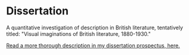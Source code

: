 # Dissertation
A quantitative investigation of description in British literature, tentatively titled: "Visual imaginations of British literature, 1880-1930."

[Read a more thorough description in my dissertation prospectus, here.](https://github.com/JonathanReeve/dissertation-prospectus/blob/master/reeve-prospectus.pdf)

